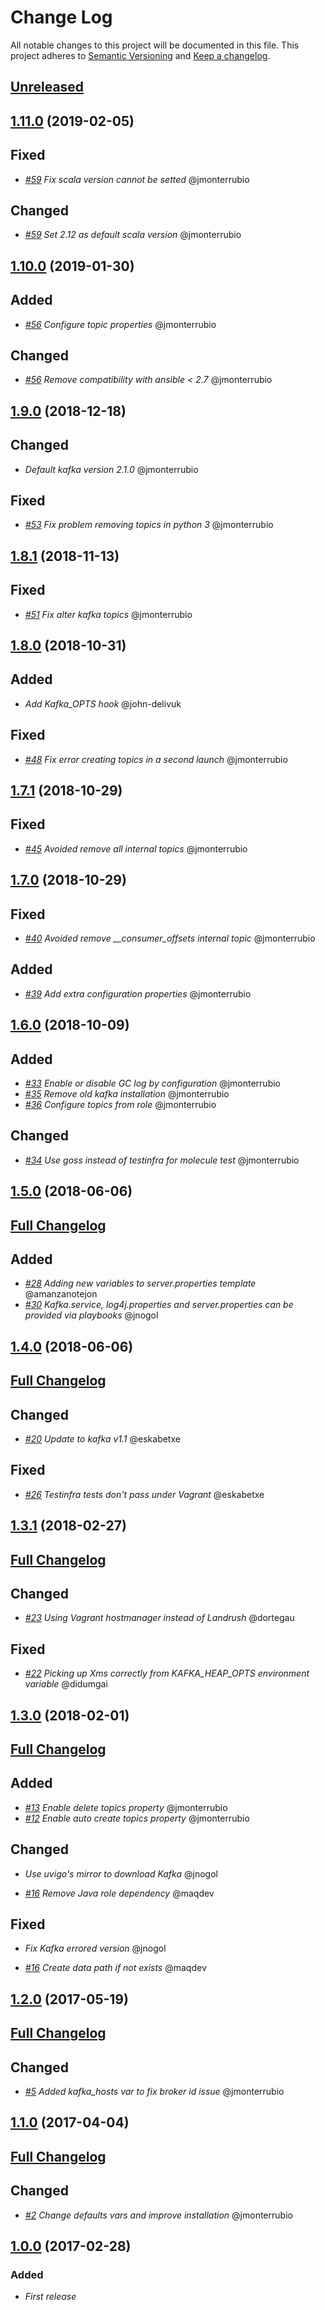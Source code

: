 # Change Log

All notable changes to this project will be documented in this file.
This project adheres to [Semantic Versioning](http://semver.org/) and [Keep a changelog](https://github.com/olivierlacan/keep-a-changelog).

## [Unreleased](https://github.com/idealista/kafka-role/tree/develop)

## [1.11.0](https://github.com/idealista/kafka-role/tree/1.11.0) (2019-02-05)
## Fixed

- *[#59](https://github.com/idealista/kafka-role/issues/59) Fix scala version cannot be setted* @jmonterrubio

## Changed

- *[#59](https://github.com/idealista/kafka-role/issues/59) Set 2.12 as default scala version* @jmonterrubio

## [1.10.0](https://github.com/idealista/kafka-role/tree/1.10.0) (2019-01-30)
## Added

- *[#56](https://github.com/idealista/kafka-role/issues/56) Configure topic properties* @jmonterrubio

## Changed

- *[#56](https://github.com/idealista/kafka-role/issues/56) Remove compatibility with ansible < 2.7* @jmonterrubio

## [1.9.0](https://github.com/idealista/kafka-role/tree/1.9.0) (2018-12-18)

## Changed

- *Default kafka version 2.1.0* @jmonterrubio

## Fixed

- *[#53](https://github.com/idealista/kafka-role/issues/53) Fix problem removing topics in python 3* @jmonterrubio

## [1.8.1](https://github.com/idealista/kafka-role/tree/1.8.1) (2018-11-13)

## Fixed

- *[#51](https://github.com/idealista/kafka-role/issues/51) Fix alter kafka topics* @jmonterrubio

## [1.8.0](https://github.com/idealista/kafka-role/tree/1.8.0) (2018-10-31)

## Added

- *Add Kafka_OPTS hook* @john-delivuk

## Fixed

- *[#48](https://github.com/idealista/kafka-role/issues/48) Fix error creating topics in a second launch* @jmonterrubio

## [1.7.1](https://github.com/idealista/kafka-role/tree/1.7.1) (2018-10-29)

## Fixed

- *[#45](https://github.com/idealista/kafka-role/issues/45) Avoided remove all internal topics* @jmonterrubio

## [1.7.0](https://github.com/idealista/kafka-role/tree/1.7.0) (2018-10-29)

## Fixed

- *[#40](https://github.com/idealista/kafka-role/issues/40) Avoided remove __consumer_offsets internal topic* @jmonterrubio

## Added

- *[#39](https://github.com/idealista/kafka-role/issues/39) Add extra configuration properties* @jmonterrubio

## [1.6.0](https://github.com/idealista/kafka-role/tree/1.6.0) (2018-10-09)

## Added

- *[#33](https://github.com/idealista/kafka-role/issues/33) Enable or disable GC log by configuration* @jmonterrubio
- *[#35](https://github.com/idealista/kafka-role/issues/35) Remove old kafka installation* @jmonterrubio
- *[#36](https://github.com/idealista/kafka-role/issues/36) Configure topics from role* @jmonterrubio

## Changed

- *[#34](https://github.com/idealista/kafka-role/issues/34) Use goss instead of testinfra for molecule test* @jmonterrubio

## [1.5.0](https://github.com/idealista/kafka-role/tree/1.5.0) (2018-06-06)

## [Full Changelog](https://github.com/idealista/kafka-role/compare/1.4.0...1.5.0)

## Added

- *[#28](https://github.com/idealista/kafka-role/issues/28) Adding new variables to server.properties template* @amanzanotejon
- *[#30](https://github.com/idealista/kafka-role/issues/30) Kafka.service, log4j.properties and server.properties can be provided via playbooks* @jnogol

## [1.4.0](https://github.com/idealista/kafka-role/tree/1.4.0) (2018-06-06)

## [Full Changelog](https://github.com/idealista/kafka-role/compare/1.3.1...1.4.0)

## Changed

- *[#20](https://github.com/idealista/kafka-role/issues/20) Update to kafka v1.1* @eskabetxe

## Fixed

- *[#26](https://github.com/idealista/kafka-role/issues/26) Testinfra tests don't pass under Vagrant* @eskabetxe

## [1.3.1](https://github.com/idealista/kafka-role/tree/1.3.1) (2018-02-27)

## [Full Changelog](https://github.com/idealista/kafka-role/compare/1.3.0...1.3.1)

## Changed

- *[#23](https://github.com/idealista/kafka-role/issues/23) Using Vagrant hostmanager instead of Landrush* @dortegau

## Fixed

- *[#22](https://github.com/idealista/kafka-role/pull/22) Picking up Xms correctly from KAFKA_HEAP_OPTS environment variable* @didumgai

## [1.3.0](https://github.com/idealista/kafka-role/tree/1.3.0) (2018-02-01)

## [Full Changelog](https://github.com/idealista/kafka-role/compare/1.2.0...1.3.0)

## Added

- *[#13](https://github.com/idealista/kafka-role/issues/13) Enable delete topics property* @jmonterrubio
- *[#12](https://github.com/idealista/kafka-role/issues/12) Enable auto create topics property* @jmonterrubio

## Changed

- *Use uvigo's mirror to download Kafka* @jnogol

- *[#16](https://github.com/idealista/kafka-role/pull/16) Remove Java role dependency* @maqdev

## Fixed

- *Fix Kafka errored version* @jnogol

- *[#16](https://github.com/idealista/kafka-role/pull/16) Create data path if not exists* @maqdev

## [1.2.0](https://github.com/idealista/kafka-role/tree/1.2.0) (2017-05-19)

## [Full Changelog](https://github.com/idealista/kafka-role/compare/1.1.0...1.2.0)

## Changed

- *[#5](https://github.com/idealista/kafka-role/issues/5) Added kafka_hosts var to fix broker id issue* @jmonterrubio

## [1.1.0](https://github.com/idealista/kafka-role/tree/1.1.0) (2017-04-04)

## [Full Changelog](https://github.com/idealista/kafka-role/compare/1.0.0...1.1.0)

## Changed

- *[#2](https://github.com/idealista/kafka-role/issues/2) Change defaults vars and improve installation* @jmonterrubio

## [1.0.0](https://github.com/idealista/kafka-role/tree/1.0.0) (2017-02-28)

### Added

- *First release*
